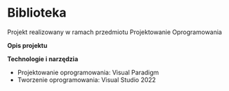 # Biblioteka
Projekt realizowany w ramach przedmiotu Projektowanie Oprogramowania

**Opis projektu**


**Technologie i narzędzia**
- Projektowanie oprogramowania: Visual Paradigm
- Tworzenie oprogramowania: Visual Studio 2022
